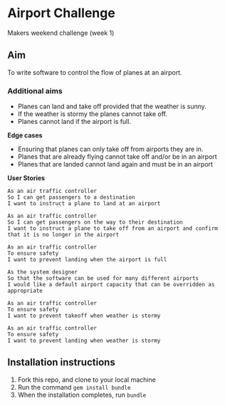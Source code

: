 # Airport Challenge
Makers weekend challenge (week 1)

## Aim
To write software to control the flow of planes at an airport.

### Additional aims
* Planes can land and take off provided that the weather is sunny.
* If the weather is stormy the planes cannot take off.
* Planes cannot land if the airport is full.

**Edge cases**
* Ensuring that planes can only take off from airports they are in.
* Planes that are already flying cannot take off and/or be in an airport
* Planes that are landed cannot land again and must be in an airport

**User Stories**
```
As an air traffic controller 
So I can get passengers to a destination 
I want to instruct a plane to land at an airport

As an air traffic controller 
So I can get passengers on the way to their destination 
I want to instruct a plane to take off from an airport and confirm that it is no longer in the airport

As an air traffic controller 
To ensure safety 
I want to prevent landing when the airport is full 

As the system designer
So that the software can be used for many different airports
I would like a default airport capacity that can be overridden as appropriate

As an air traffic controller 
To ensure safety 
I want to prevent takeoff when weather is stormy 

As an air traffic controller 
To ensure safety 
I want to prevent landing when weather is stormy 
```

## Installation instructions
1. Fork this repo, and clone to your local machine
2. Run the command `gem install bundle`
3. When the installation completes, run `bundle`

